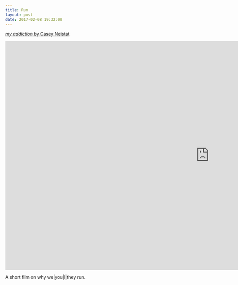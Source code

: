 ```yaml
---
title: Run
layout: post
date: 2017-02-08 19:32:00
---
```


[_my addiction_ by Casey Neistat](https://www.youtube.com/watch?v=hjvH9urPM24)

<iframe width="1280" height="720" src="https://www.youtube.com/embed/hjvH9urPM24" frameborder="0" allowfullscreen></iframe>

A short film on why we|you|I|they run.


